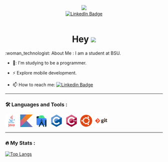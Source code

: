 <div id="header" align="center">
  <img src="https://media.giphy.com/media/dNgK7Ws7y176U/giphy.gif" width="200"/>
  <div id="badges">
  <a href="https://www.linkedin.com/in/olga-gapanovich/">
    <img src="https://img.shields.io/badge/LinkedIn-blue?style=for-the-badge&logo=linkedin&logoColor=white" alt="LinkedIn Badge"/>
  </a>
</div>
<img src="https://komarev.com/ghpvc/?username=gapanovichOA&style=flat-square&color=blue" alt=""/>
  <h1>
  Hey
  <img src="https://media.giphy.com/media/hvRJCLFzcasrR4ia7z/giphy.gif" width="30px"/>
</h1>
  
</div>
 :woman_technologist: About Me : I am a student at BSU. 
 
- 📑: I'm studying to be a programmer.

- :zap: Explore mobile development.

- :mailbox: How to reach me: [![Linkedin Badge](https://img.shields.io/badge/-LinkedIn-blue?style=flat&logo=Linkedin&logoColor=white)](https://www.linkedin.com/in/olga-gapanovich/)

---

### :hammer_and_wrench: Languages and Tools :
<div>
  <img src="https://github.com/devicons/devicon/blob/master/icons/java/java-original-wordmark.svg" title="Java" alt="Java" width="40" height="40"/>&nbsp;
  <img src="https://github.com/devicons/devicon/blob/master/icons/kotlin/kotlin-original.svg" title="Kotlin" alt="Kotlin" width="40" height="40"/>&nbsp;
  <img src="https://github.com/devicons/devicon/blob/master/icons/androidstudio/androidstudio-original.svg" title="Android" alt="Android" width="40" height="40"/>&nbsp;
  <img src="https://github.com/devicons/devicon/blob/master/icons/c/c-original.svg" title="C" alt="C" width="40" height="40"/>&nbsp;
  <img src="https://github.com/devicons/devicon/blob/master/icons/cplusplus/cplusplus-original.svg" title="C++" alt="C++" width="40" height="40"/>&nbsp;
  <img src="https://github.com/devicons/devicon/blob/master/icons/ubuntu/ubuntu-plain.svg" title="Ubuntu" alt="Ubuntu" width="40" height="40"/>&nbsp;
  <img src="https://github.com/devicons/devicon/blob/master/icons/git/git-original-wordmark.svg" title="Git" **alt="Git" width="40" height="40"/>&nbsp;
</div>

---

### :fire: My Stats :
<!--[![GitHub Streak](http://github-readme-streak-stats.herokuapp.com?user=gapanovichOA&theme=light&background=FFFFFF)](https://git.io/streak-stats)-->

[![Top Langs](https://github-readme-stats.vercel.app/api/top-langs/?username=gapanovichOA&layout=compact&theme=vision-friendly-light)](https://github.com/anuraghazra/github-readme-stats)
